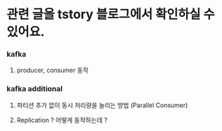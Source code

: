 # 관련 글을 tstory 블로그에서 확인하실 수 있어요.

### kafka 

1. producer, consumer 동작


### kafka additional

1. 파티션 추가 없이 동시 처리량을 늘리는 방법 (Parallel Consumer)

2. Replication ? 어떻게 동작하는데 ?
